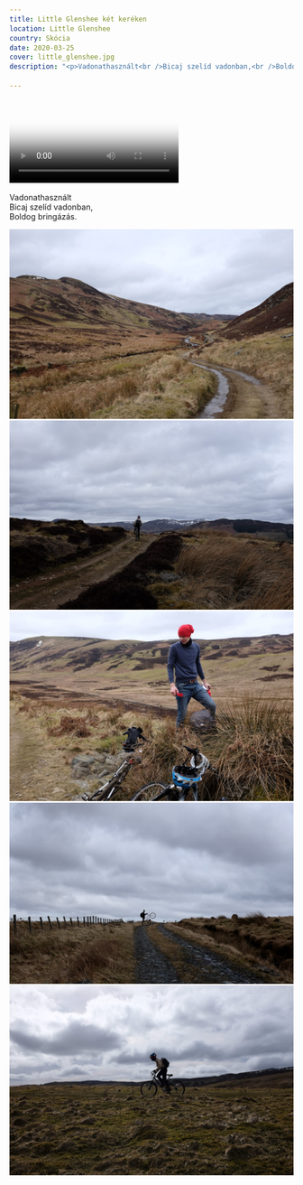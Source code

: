 ```yaml
---
title: Little Glenshee két keréken
location: Little Glenshee
country: Skócia
date: 2020-03-25
cover: little_glenshee.jpg
description: "<p>Vadonathasznált<br />Bicaj szelíd vadonban,<br />Boldog bringázás.</p>"

---
```

<video src="/img/mtb_little_glenshee.mp4" poster="/img/mtb_little_glenshee.png" autoplay loop>
</video>

Vadonathasznált  
Bicaj szelíd vadonban,  
Boldog bringázás.

![](../../img/little_glenshee_1.jpg)
![](../../img/little_glenshee_3.jpg)
![](../../img/little_glenshee_2.jpg)
![](../../img/little_glenshee_4.jpg)
![](../../img/little_glenshee_5.jpg)